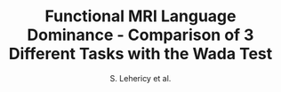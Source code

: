 ---
cat: ciel
subcat: neurophysics
bestof: false
author: S. Lehericy et al.
title: Functional MRI Language Dominance - Comparison of 3 Different Tasks with the Wada Test
journal: Radiology
year: 1998
type: article
---